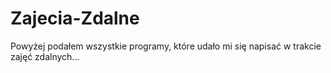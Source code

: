 # Zajecia-Zdalne

Powyżej podałem wszystkie programy, które udało mi się napisać w trakcie zajęć zdalnych...
